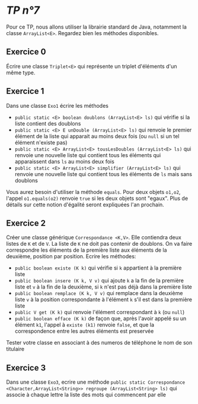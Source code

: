 *TP n°7*
=======

Pour ce TP, nous allons utiliser la librairie standard de Java, notamment la classe `ArrayList<E>`. Regardez bien les méthodes disponibles.

Exercice 0
----------

Écrire une classe `Triplet<E>` qui représente un triplet d'éléments d'un même type.

Exercice 1
----------
Dans une classe `Exo1` écrire les méthodes

- `public static <E> boolean doublons (ArrayList<E> ls)` qui vérifie si la liste contient des doublons 
- `public static <E> E unDouble (ArrayList<E> ls)` qui renvoie le premier élément de la liste qui apparait au moins deux fois (ou `null` si un tel élément n'existe pas)
- `public static <E> ArrayList<E> tousLesDoubles (ArrayList<E> ls)` qui renvoie une nouvelle liste qui contient tous les éléments qui apparaissent dans `ls` au moins deux fois
- `public static <E> ArrayList<E> simplifier (ArrayList<E> ls)` qui renvoie une nouvelle liste qui contient tous les éléments de `ls` mais sans doublons

Vous aurez besoin d'utiliser la méthode `equals`. Pour deux objets `o1,o2`, l'appel `o1.equals(o2)` renvoie `true` si les deux objets sont "egaux". Plus de détails sur cette notion d'égalité seront expliquées l'an prochain.


Exercice 2
----------
Créer une classe générique `Correspondance <K,V>`. Elle contiendra deux listes de `K` et de `V`.
La liste de `K` ne doit pas contenir de doublons. On va faire correspondre les éléments de la première liste
aux éléments de la deuxième, position par position. Ecrire les méthodes:

- `public boolean existe (K k)` qui vérifie si `k` appartient à la première liste
- `public boolean insere (K k, V v)` qui ajoute `k` a la fin de la première liste et `v` à la fin de la deuxième, si `k` n'est pas déjà dans la première liste
- `public boolean remplace (K k, V v)` qui remplace dans la deuxième liste `v` à la position correspondante à l'élément `k` s'il est dans la première liste
- `public V get (K k)` qui renvoie l'élément correspondant à `k` (ou `null`)
- `public boolean efface (K k)` de façon que, après l'avoir appelé su un élément `k1`, l'appel à `existe (k1)` renvoie `false`, et que la correspondence entre les autres éléments est preservée

Tester votre classe en associant à des numeros de téléphone le nom de son titulaire

Exercice 3
----------
Dans une classe `Exo3`, ecrire une méthode `public static Correspondance <Character,ArrayList<String>> regroupe (ArrayList<String> ls)` qui associe à chaque lettre la liste des mots qui commencent par elle




